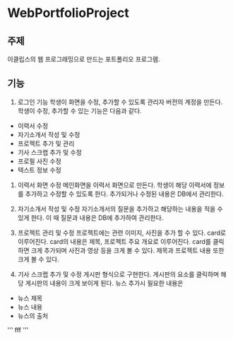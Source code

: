 # WebPortfolioProject

## 주제
이클립스의 웹 프로그래밍으로 만드는 포트폴리오 프로그램.

## 기능
1. 로그인 기능
학생이 화면을 수정, 추가할 수 있도록 관리자 버전의 계정을 만든다.
학생이 수정, 추가할 수 있는 기능은 다음과 같다.
- 이력서 수정
- 자기소개서 작성 및 수정
- 프로젝트 추가 및 관리
- 기사 스크랩 추가 및 수정
- 프로필 사진 수정
- 텍스트 정보 수정

1. 이력서 화면 수정
메인화면을 이력서 화면으로 만든다.
학생이 해당 이력서에 정보를 추가하고 수정할 수 있도록 한다.
추가되거나 수정된 내용은 DB에서 관리한다.

2. 자기소개서 작성 및 수정
자기소개서의 질문을 추가하고 해당하는 내용을 적을 수 있게 한다.
이 때 질문과 내용은 DB에 추가하여 관리한다.

3. 프로젝트 관리 및 수정
프로젝트에는 관련 이미지, 사진을 추가 할 수 있다.
card로 이루어진다.
card의 내용은 제목, 프로젝트 주요 개요로 이루어진다.
card를 클릭하면 크게 추가되며 사진과 영상 등을 크게 볼 수 있다.
제목과 프로젝트 내용 또한 크게 볼 수 있다.

4. 기사 스크랩 추가 및 수정
게시판 형식으로 구현한다.
게시판의 요소를 클릭하며 해당 게시판의 내용이 크게 보이게 된다.
뉴스 추가시 필요한 내용은
- 뉴스 제목
- 뉴스 내용
- 뉴스의 출처

'''
fff
'''
